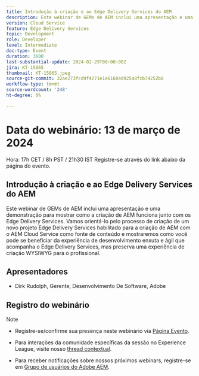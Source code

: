 ```yaml
---
title: Introdução à criação e ao Edge Delivery Services do AEM
description: Este webinar de GEMs de AEM inclui uma apresentação e uma demonstração para mostrar como a criação de AEM funciona junto com os Edge Delivery Services. Vamos orientá-lo pelo processo de criação de um novo projeto Edge Delivery Services habilitado para a criação de AEM com o AEM Cloud Service como fonte de conteúdo e mostraremos como você pode se beneficiar da experiência de desenvolvimento enxuta e ágil que acompanha o Edge Delivery Services, mas preserva uma experiência de criação WYSIWYG para o profissional.
version: Cloud Service
feature: Edge Delivery Services
topic: Development
role: Developer
level: Intermediate
doc-type: Event
duration: 3600
last-substantial-update: 2024-02-29T00:00:00Z
jira: KT-15065
thumbnail: KT-15065.jpeg
source-git-commit: 32ae273fcd9f4271e1a61684d925a8fcb74252b8
workflow-type: tm+mt
source-wordcount: '248'
ht-degree: 0%

---
```


# Data do webinário: 13 de março de 2024

Hora: 17h CET / 8h PST / 21h30 IST Registre-se através do link abaixo da página do evento.

## Introdução à criação e ao Edge Delivery Services do AEM

Este webinar de GEMs de AEM inclui uma apresentação e uma demonstração para mostrar como a criação de AEM funciona junto com os Edge Delivery Services. Vamos orientá-lo pelo processo de criação de um novo projeto Edge Delivery Services habilitado para a criação de AEM com o AEM Cloud Service como fonte de conteúdo e mostraremos como você pode se beneficiar da experiência de desenvolvimento enxuta e ágil que acompanha o Edge Delivery Services, mas preserva uma experiência de criação WYSIWYG para o profissional.

## Apresentadores

* Dirk Rudolph, Gerente, Desenvolvimento De Software, Adobe

## Registro do webinário

>[!NOTE]
>
>* Registre-se/confirme sua presença neste webinário via [Página Evento](https://adobe.ly/4bz9T0H).
> 
>* Para interações da comunidade específicas da sessão no Experience League, visite nosso [thread contextual](https://adobe.ly/3uIj6D7).
>
>* Para receber notificações sobre nossos próximos webinars, registre-se em [Grupo de usuários do Adobe AEM](https://aem-augs.adobe.com/).
